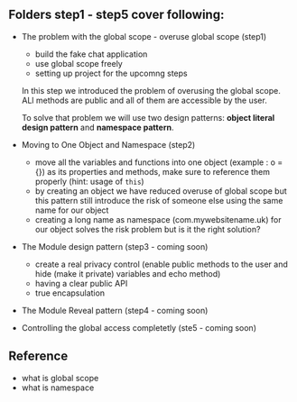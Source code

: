 ## Folders step1 - step5 cover following: 

- The problem with the global scope - overuse global scope (step1)
  - build the fake chat application
  - use global scope freely
  - setting up project for the upcomng steps

  In this step we introduced the problem of overusing the global scope. ALl methods are public and all of them are accessible by the user.

  To solve that problem we will use two design patterns: **object literal design pattern** and **namespace pattern**.

- Moving to One Object and Namespace (step2)
  - move all the variables and functions into one object (example : o = {}) as its properties and methods, make sure to reference them properly (hint: usage of ```this```)
  - by creating an object we have reduced overuse of global scope but this pattern still introduce the risk of someone else using the same name for our object
  - creating a long name as namespace (com.mywebsitename.uk) for our object solves the risk problem but is it the right solution?

- The Module design pattern (step3 - coming soon)
  - create a real privacy control (enable public methods to the user and hide (make it private) variables and echo method)
  - having a clear public API
  - true encapsulation
- The Module Reveal pattern (step4 - coming soon)
- Controlling the global access completetly (ste5 - coming soon)


## Reference

- what is global scope
- what is namespace